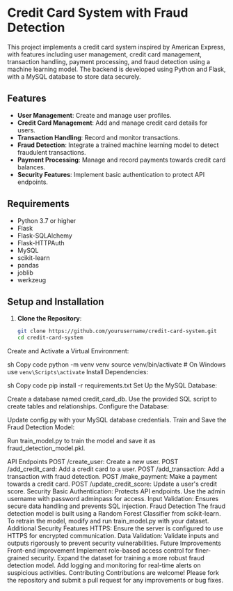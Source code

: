 # Credit Card System with Fraud Detection

This project implements a credit card system inspired by American Express, with features including user management, credit card management, transaction handling, payment processing, and fraud detection using a machine learning model. The backend is developed using Python and Flask, with a MySQL database to store data securely.

## Features

- **User Management**: Create and manage user profiles.
- **Credit Card Management**: Add and manage credit card details for users.
- **Transaction Handling**: Record and monitor transactions.
- **Fraud Detection**: Integrate a trained machine learning model to detect fraudulent transactions.
- **Payment Processing**: Manage and record payments towards credit card balances.
- **Security Features**: Implement basic authentication to protect API endpoints.

## Requirements

- Python 3.7 or higher
- Flask
- Flask-SQLAlchemy
- Flask-HTTPAuth
- MySQL
- scikit-learn
- pandas
- joblib
- werkzeug

## Setup and Installation

1. **Clone the Repository**:
   ```sh
   git clone https://github.com/yourusername/credit-card-system.git
   cd credit-card-system
Create and Activate a Virtual Environment:

sh
Copy code
python -m venv venv
source venv/bin/activate  # On Windows use `venv\Scripts\activate`
Install Dependencies:

sh
Copy code
pip install -r requirements.txt
Set Up the MySQL Database:

Create a database named credit_card_db.
Use the provided SQL script to create tables and relationships.
Configure the Database:

Update config.py with your MySQL database credentials.
Train and Save the Fraud Detection Model:

Run train_model.py to train the model and save it as fraud_detection_model.pkl.

API Endpoints
POST /create_user: Create a new user.
POST /add_credit_card: Add a credit card to a user.
POST /add_transaction: Add a transaction with fraud detection.
POST /make_payment: Make a payment towards a credit card.
POST /update_credit_score: Update a user's credit score.
Security
Basic Authentication: Protects API endpoints. Use the admin username with password adminpass for access.
Input Validation: Ensures secure data handling and prevents SQL injection.
Fraud Detection
The fraud detection model is built using a Random Forest Classifier from scikit-learn.
To retrain the model, modify and run train_model.py with your dataset.
Additional Security Features
HTTPS: Ensure the server is configured to use HTTPS for encrypted communication.
Data Validation: Validate inputs and outputs rigorously to prevent security vulnerabilities.
Future Improvements
Front-end improvement
Implement role-based access control for finer-grained security.
Expand the dataset for training a more robust fraud detection model.
Add logging and monitoring for real-time alerts on suspicious activities.
Contributing
Contributions are welcome! Please fork the repository and submit a pull request for any improvements or bug fixes.
